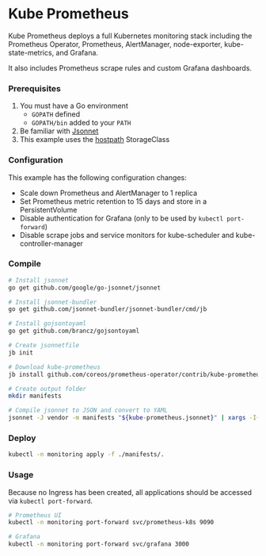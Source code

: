 # Kube Prometheus

Kube Prometheus deploys a full Kubernetes monitoring stack including the Prometheus Operator,
Prometheus, AlertManager, node-exporter, kube-state-metrics, and Grafana.

It also includes Prometheus scrape rules and custom Grafana dashboards.

### Prerequisites

  1. You must have a Go environment
     - `GOPATH` defined
     - `GOPATH/bin` added to your `PATH` 
  2. Be familiar with [Jsonnet](https://jsonnet.org)
  3. This example uses the [hostpath](https://github.com/rimusz/hostpath-provisioner) StorageClass

### Configuration

This example has the following configuration changes:
  - Scale down Prometheus and AlertManager to 1 replica
  - Set Prometheus metric retention to 15 days and store in a PersistentVolume
  - Disable authentication for Grafana (only to be used by `kubectl port-forward`)
  - Disable scrape jobs and service monitors for kube-scheduler and kube-controller-manager

### Compile

```bash
# Install jsonnet
go get github.com/google/go-jsonnet/jsonnet

# Install jsonnet-bundler
go get github.com/jsonnet-bundler/jsonnet-bundler/cmd/jb

# Install gojsontoyaml
go get github.com/brancz/gojsontoyaml

# Create jsonnetfile
jb init

# Download kube-prometheus
jb install github.com/coreos/prometheus-operator/contrib/kube-prometheus/jsonnet/kube-prometheus/@v0.29.0

# Create output folder
mkdir manifests

# Compile jsonnet to JSON and convert to YAML
jsonnet -J vendor -m manifests "${kube-prometheus.jsonnet}" | xargs -I{} sh -c 'cat {} | gojsontoyaml > {}.yaml; rm -f {}' -- {}
```

### Deploy

```bash
kubectl -n monitoring apply -f ./manifests/.
```

### Usage

Because no Ingress has been created, all applications should be accessed via `kubectl port-forward`.

```bash
# Prometheus UI
kubectl -n monitoring port-forward svc/prometheus-k8s 9090

# Grafana
kubectl -n monitoring port-forward svc/grafana 3000
```
